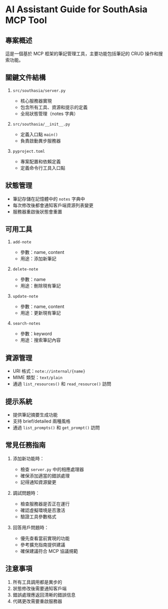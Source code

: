 # AI Assistant Guide for SouthAsia MCP Tool

## 專案概述

這是一個基於 MCP 框架的筆記管理工具，主要功能包括筆記的 CRUD 操作和搜索功能。

## 關鍵文件結構

1. `src/southasia/server.py`
   - 核心服務器實現
   - 包含所有工具、資源和提示的定義
   - 全局狀態管理（notes 字典）

2. `src/southasia/__init__.py`
   - 定義入口點 `main()`
   - 負責啟動異步服務器

3. `pyproject.toml`
   - 專案配置和依賴定義
   - 定義命令行工具入口點

## 狀態管理

- 筆記存儲在記憶體中的 `notes` 字典中
- 每次修改後都會通知客戶端資源列表變更
- 服務器重啟後狀態會重置

## 可用工具

1. `add-note`
   - 參數：name, content
   - 用途：添加新筆記

2. `delete-note`
   - 參數：name
   - 用途：刪除現有筆記

3. `update-note`
   - 參數：name, content
   - 用途：更新現有筆記

4. `search-notes`
   - 參數：keyword
   - 用途：搜索筆記內容

## 資源管理

- URI 格式：`note://internal/{name}`
- MIME 類型：`text/plain`
- 通過 `list_resources()` 和 `read_resource()` 訪問

## 提示系統

- 提供筆記摘要生成功能
- 支持 brief/detailed 兩種風格
- 通過 `list_prompts()` 和 `get_prompt()` 訪問

## 常見任務指南

1. 添加新功能時：
   - 檢查 `server.py` 中的相應處理器
   - 確保添加適當的錯誤處理
   - 記得通知資源變更

2. 調試問題時：
   - 檢查服務器是否正在運行
   - 確認虛擬環境是否激活
   - 驗證工具參數格式

3. 回答用戶問題時：
   - 優先查看當前實現的功能
   - 參考擴充指南提供建議
   - 確保建議符合 MCP 協議規範

## 注意事項

1. 所有工具調用都是異步的
2. 狀態修改後需要通知客戶端
3. 錯誤處理應返回清晰的錯誤信息
4. 代碼更改需要重啟服務器 